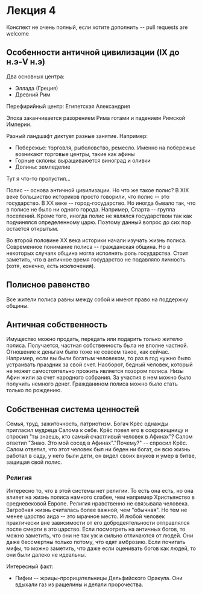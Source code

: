 Лекция 4
========

Конспект не очень полный, если хотите дополнить -- pull requests are welcome

Особенности античной цивилизации (IX до н.э-V н.э)
--------------------------------------------------

Два основных центра:
* Эллада (Греция)
* Древний Рим

Перефирийный центр: Египетская Александрия

Эпоха заканчивается разорением Рима готами и падением Римской Империи.

Разный ландшафт диктует разные занятие.
Например:
* Побережье: торговля, рыболовство, ремесло. Именно на побережье возникают торговые центры, такие как афины
* Горные склоны: выращиваюется виноград и оливки
* Долины: земледелие

Тут я что-то пропустил...

Полис -- основа античной цивилизации. 
Но что же такое полис?
В XIX веке большиство историков просто говорили, что полис -- это государство.
В XX веке -- город-государство.
Но иногда бывало так, что в полисе не было ни одного города. Например, Спарта -- группа поселений.
Кроме того, иногда полис не являлся государством так как подчинялся определенному царю.
Поэтому данный вопрос до сих пор остается открытым.

Во второй половине XX века историки начали изучать жизнь полиса.
Современное понимание полиса -- гражданская община. Но в некоторых случаях община могла исполнять роль государства.
Стоит заметить, что в античное время государство не подавляло личность (хотя, конечно, есть исключения).

## Полисное равенство
Все жители полиса равны между собой и имеют право на поддержку общины.

## Античная собственность
Имущество можно продать, передать или подарить только жителю полиса. Получается, частная собственность была не вполне частной.
Отношение к деньгам было тоже не совсем такое, как сейчас. Например, если вы были богатым человеком, то раз в год нужно было устраивать праздник за свой счет.
Наоборот, бедный человек, который не может самостоятельно прожить является позором полиса.
Низы Афин жили за счет народного собрания. За участия в нем можно было получить немного денег.
Гражданином полиса можно было стать только по рождению.

## Собственная система ценностей
Семья, труд, зажиточность, патриотизм.
Богач Крёс однажды пригласил мудреца Салома к себе. Крёс повел его в сокровищницу и спросил "ты знаешь, кто самый счастливый человек в Афинах"? Салом ответил "Знаю. Это мой сосед в Афинах"."Почему?" -- спросил Крёс. Салом ответил, что этот человек был ни беден ни богат, он всю жизнь работал в саду, у него были дети, он видел своих внуков и умер в битве, защищая свой полис.

### Религия
Интересно то, что в этой системы нет религии. То есть она есть, но она влияет на жизнь полиса намного слабее, чем например Христьянство в средневековой Европе. Религия нравственно не связывала человека.
Загробная жизнь считалась более важной, чем "обычная". Но тем не менее царство аида -- это мрачное место. И любой человек практически вне зависимости от его добродеятельности отправлялся после смерти в это царство.
Если посмотреть на античных богов, то можно заметить, что они не так уж и сильно отличаются от людей. Они даже бессмертны только потому, что едят амброзию. Если почитать мифы, то можно заметить, что даже если оценивать богов как людей, то они были далеко не идеальны.


Интересный факт:
* Пифии -- жрицы-прорицательницы Дельфийского Оракула. Они вдыхали газ из ращелины и делали пророчества.

